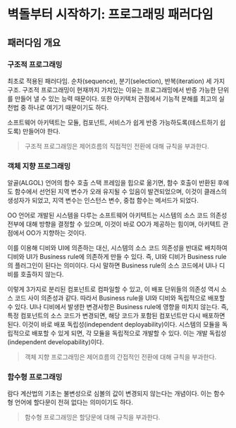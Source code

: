 # 벽돌부터 시작하기: 프로그래밍 패러다임

## 패러다임 개요

### 구조적 프로그래밍

최초로 적용된 패러다임. 순차(sequence), 분기(selection), 반복(iteration) 세 가지 구조. 구조적 프로그래밍이 현재까지 가치있는 이유는 프로그래밍에서 반증 가능한 단위를 만들어 낼 수 있는 능력 때문이다. 또한 아키텍처 관점에서 기능적 분해를 최고의 실천법 중 하나로 여기기 때문이기도 하다.

소프트웨어 아키텍트는 모듈, 컴포넌트, 서비스가 쉽게 반증 가능하도록(테스트하기 쉽도록) 만들어야 한다.

> 구조적 프로그래밍은 제어흐름의 직접적인 전환에 대해 규칙을 부과한다.

### 객체 지향 프로그래밍

알골(ALGOL) 언어의 함수 호출 스택 프레임을 힙으로 옮기면, 함수 호출이 반환된 후에도 함수에서 선언된 지역 변수가 오래 유지될 수 있음이 발견되었으며, 이것이 클래스의 생성자가 되었고, 지역 변수는 인스턴스 변수, 중첩 함수는 메서드가 되었다.

OO 언어로 개발된 시스템을 다루는 소프트웨어 아키텍트는 시스템의 소스 코드 의존성 전부에 대해 방향을 결정할 수 있으며, 이것이 바로 OO가 제공하는 힘이며, 아키텍트 관점에서 OO가 지향하는 것이다. 

이를 이용해 디비와 UI에 의존하는 대신, 시스템의 소스 코드 의존성을 반대로 배치하여 디비와 UI가 Business rule에 의존하게 만들 수 있다. 즉, UI와 디비가 Business rule의 플러그인이 된다는 의미이다. 다시 말하면 Business rule의 소스 코드에서 UI나 디비를 호출하지 않는다.

이렇게 3가지로 분리된 컴포넌트로 컴파일할 수 있고, 이 배포 단위들의 의존성 역시 소스 코드 사이 의존성과 같다. 따라서 Business rule을 UI와 디비와 독립적으로 배포할 수 있다. UI나 디비에서 발생한 변경사항은 Business rule에 영향을 미치지 않는다. 즉, 특정 컴포넌트의 소스 코드가 변경되면, 해당 코드가 포함된 컴포넌트만 다시 배포하면 된다. 이것이 바로 배포 독립성(independent deployability)이다. 시스템의 모듈을 독립적으로 배포할 수 있게 되면, 각 모듈을 독립적으로 개발할 수 있다. 이는 개발 독립성(independent developability)이다.

> 객체 지향 프로그래밍은 제어흐름의 간접적인 전환에 대해 규칙을 부과한다.

### 함수형 프로그래밍

람다 계산법의 기초는 불변성으로 심볼의 값이 변경되지 않는다는 개념이다. 이는 함수형 언어에 할다문이 전혀 없다는 의미이기도 하다.

> 함수형 프로그래밍은 할당문에 대해 규칙을 부과한다.

